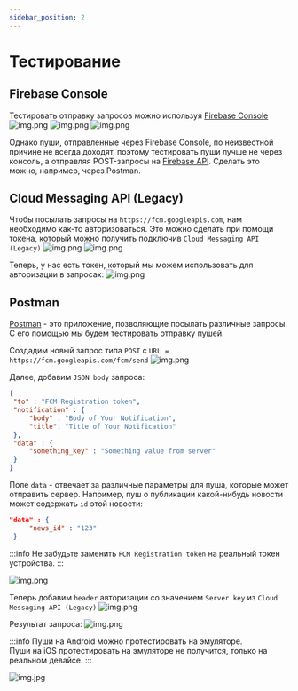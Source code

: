 ```yaml
---
sidebar_position: 2
---
```


# Тестирование

## Firebase Console
Тестировать отправку запросов можно используя [Firebase Console](https://console.firebase.google.com/u/0/?hl=ru)
![img.png](media/send-first-message.png)
![img.png](media/setup-push.png)
![img.png](media/send-test-push.png)

Однако пуши, отправленные через Firebase Console, по неизвестной причине не всегда доходят, поэтому тестировать пуши лучше не через консоль, а отправляя POST-запросы на [Firebase API](https://firebase.google.com/docs/reference/fcm/rest). Сделать это можно, например, через Postman.

## Cloud Messaging API (Legacy)
Чтобы посылать запросы на `https://fcm.googleapis.com`, нам необходимо как-то авторизоваться. Это можно сделать при помощи токена, который можно получить подключив `Cloud Messaging API (Legacy)`
![img.png](media/legacy-api.png)
![img.png](media/enable-api.png)

Теперь, у нас есть токен, который мы можем использовать для авторизации в запросах:
![img.png](media/server-key.png)

## Postman
[Postman](https://www.postman.com/downloads/) - это приложение, позволяющие посылать различные запросы. C его помощью мы будем тестировать отправку пушей. 

Создадим новый запрос типа `POST` с `URL = https://fcm.googleapis.com/fcm/send`
![img.png](media/postman-request-example.png)

Далее, добавим `JSON body` запроса:
```json
{
 "to" : "FCM Registration token",
 "notification" : {
     "body" : "Body of Your Notification",
     "title": "Title of Your Notification"
 },
 "data" : {
     "something_key" : "Something value from server"
 }
}
```
Поле `data` - отвечает за различные параметры для пуша, которые может отправить сервер. Например, пуш о публикации какой-нибудь новости может содержать `id` этой новости:
```json
"data" : {
     "news_id" : "123"
 }
```

:::info
Не забудьте заменить `FCM Registration token` на реальный токен устройства.
:::

![img.png](media/postman-request-body-example.png)

Теперь добавим `header` авторизации со значением `Server key` из `Cloud Messaging API (Legacy)`
![img.png](media/authorization-header-example.png)

Результат запроса:
![img.png](media/response-example.png)

:::info
Пуши на Android можно протестировать на эмуляторе.  
Пуши на iOS протестировать на эмуляторе не получится, только на реальном девайсе.
:::

![img.jpg](media/response-example-phone.png)
